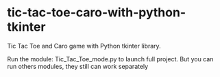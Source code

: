 # tic-tac-toe-caro-with-python-tkinter
Tic Tac Toe and Caro game with Python tkinter library.

Run the module: Tic_Tac_Toe_mode.py to launch full project. But you can run others modules, they still can work separately
